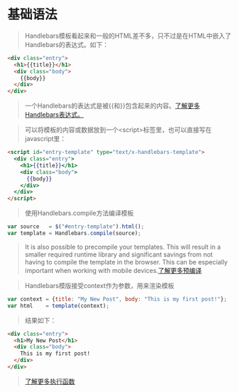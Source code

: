 # 基础语法

> Handlebars模板看起来和一般的HTML差不多，只不过是在HTML中嵌入了Handlebars的表达式。如下：

```html
<div class="entry">
  <h1>{{title}}</h1>
  <div class="body">
    {{body}}
  </div>
</div>
```

> 一个Handlebars的表达式是被{{和}}包含起来的内容。[了解更多Handlebars表达式。](http://handlebarsjs.com/expressions.html)

> 可以将模板的内容或数据放到一个&lt;script&gt;标签里，也可以直接写在javascript里：

```html
<script id="entry-template" type="text/x-handlebars-template">
  <div class="entry">
    <h1>{{title}}</h1>
    <div class="body">
      {{body}}
    </div>
  </div>
</script>
```

> 使用Handlebars.compile方法编译模板

```javascript
var source   = $("#entry-template").html();
var template = Handlebars.compile(source);
```

> It is also possible to precompile your templates. This will result in a smaller required runtime library and significant savings from not having to compile the template in the browser. This can be especially important when working with mobile devices.[了解更多预编译](http://handlebarsjs.com/precompilation.html)

> Handlebars模版接受context作为参数，用来渲染模板

```javascript
var context = {title: "My New Post", body: "This is my first post!"};
var html    = template(context);
```
> 结果如下：

```html
<div class="entry">
  <h1>My New Post</h1>
  <div class="body">
    This is my first post!
  </div>
</div>
```

> [了解更多执行函数](http://handlebarsjs.com/execution.html)

